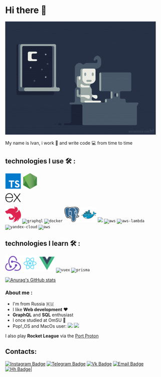 # Hi there 👋

![](./programming.gif)

My name is Ivan, i work 🏢 and write code 💻 from time to time

## technologies I use 🛠️ :

<code><img height="50" src="https://github.com/devicons/devicon/blob/master/icons/typescript/typescript-original.svg" alt="javascript"></code>
<code><img height="50" src="https://raw.githubusercontent.com/github/explore/80688e429a7d4ef2fca1e82350fe8e3517d3494d/topics/nodejs/nodejs.png" alt="nodejs">
<code><img height="50" src="https://raw.githubusercontent.com/devicons/devicon/master/icons/express/express-original.svg" alt="expressjs"></code>
<code><img height="50" src="https://github.com/devicons/devicon/blob/master/icons/nestjs/nestjs-plain.svg" alt="nestjs"></code></code>
<code><img height="50" src="https://davidwalsh.name/demo/graphql-intro/graphql.png" alt="graphql"></code>
<code><img height="50" src="https://user-images.githubusercontent.com/30929568/112730670-de09a480-8f58-11eb-9875-0d9ebb87fbd6.png" alt="docker"></code>
<code><img height="50" src="https://github.com/devicons/devicon/blob/master/icons/postgresql/postgresql-original.svg" alt="postgresql"></code>
<code><img height="50" src="https://github.com/devicons/devicon/blob/master/icons/docker/docker-original.svg" alt="docker"></code>
<code><img height="50" src="https://www.terraform.io/assets/images/og-image-8b3e4f7d.png"></code>
<code><img height="50" src="https://www.itsec.ru/hubfs/ISR/AWS.png" alt="aws"></code>
<code><img height="50" src="https://upload.wikimedia.org/wikipedia/commons/e/e9/Amazon_Lambda_architecture_logo.png" alt="aws-lambda"></code>
<code><img height="50" src="https://upload.wikimedia.org/wikipedia/commons/thumb/6/69/Cloud_icon_128x128px.svg/1200px-Cloud_icon_128x128px.svg.png" alt="yandex-cloud"></code>
<code><img height="50" src="https://about.gitlab.com/images/press/logo/png/gitlab-icon-rgb.png" alt="aws"></code>



## technologies I learn 🛠️ :

<code><img height="50" src="https://github.com/devicons/devicon/blob/master/icons/redux/redux-original.svg" alt="docker"></code>
<code><img height="50" src="https://raw.githubusercontent.com/github/explore/80688e429a7d4ef2fca1e82350fe8e3517d3494d/topics/react/react.png" alt="react"></code>
<code><img height="50" src="https://github.com/devicons/devicon/blob/master/icons/vuejs/vuejs-original.svg" alt="vue"></code>
<code><img height="50" src="https://user-images.githubusercontent.com/7110136/29002857-9e802f08-7ab4-11e7-9c31-604b5d0d0c19.png" alt="vuex"></code>
<code><img height="50" src="https://res-2.cloudinary.com/crunchbase-production/image/upload/c_lpad,f_auto,q_auto:eco/rtlx0sivc7wcr75y5bkj" alt="prisma"></code>


[![Anurag's GitHub stats](https://github-readme-stats.vercel.app/api?username=kitt3911&count_private=true&show_icons=true)](https://github.com/anuraghazra/github-readme-stats)

### About me :
* I'm from Russia 🇷🇺
* I like **Web development**  ❤️
* **GraphQL** and **SQL** enthusiast 
* I once studied at OmSU 🏢
* Pop!_OS and MacOs user: <code><img height="25" src="https://user-images.githubusercontent.com/68580920/112361064-33497a00-8cfd-11eb-9fa4-2409622b6af9.png"></code>
 <code><img height="25" src="https://upload.wikimedia.org/wikipedia/commons/thumb/3/30/MacOS_logo.svg/1024px-MacOS_logo.svg.png"></code>


I also play **Rocket League** via the [Port Proton](https://portwine-linux.ru/epic-games-linux/)

## Contacts:


[![Instagram Badge](https://img.shields.io/badge/-Instagram-e4405f?style=flat-square&logo=Instagram&logoColor=white)](https://instagram.com/kitt39111/)
[![Telegram Badge](https://img.shields.io/badge/-Telegram-0088cc?style=flat-square&logo=Telegram&logoColor=white)](https://t.me/kitt3911)
[![Vk Badge](https://img.shields.io/badge/-Vkontakte-0088cc?style=flat&logo=VK&logoColor=white)](https://vk.com/kitt3911)
[![Email Badge](https://img.shields.io/badge/-Email-0088cc?style=flat&logo=Gmail&logoColor=white&color=red)](https://ivanignatenko@gmail.com)
[![Hh Badge](https://img.shields.io/badge/-HeadHunter-0088cc?style=flat&logo=Hypothesis&logoColor=white&color=red)](https://ulyanovsk.hh.ru/resume/e12eb5faff07f576bc0039ed1f4c3374777a30)|

<!--
**kitt3911/kitt3911** is a ✨ _special_ ✨ repository because its `README.md` (this file) appears on your GitHub profile.


- 🔭 I’m currently working on: **Telegram bots**
- 🌱 I’m currently learning: 
- 👯 I’m looking to collaborate on ...
- 🤔 I’m looking for help with ...
- 💬 Ask me about ...
- 📫 How to reach me: ...
- 😄 Pronouns: ...
- ⚡ Fun fact: ...
-->
